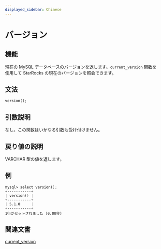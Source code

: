 ```yaml
---
displayed_sidebar: Chinese
---
```


# バージョン

## 機能

現在の MySQL データベースのバージョンを返します。`current_version` 関数を使用して StarRocks の現在のバージョンを照会できます。

## 文法

```Haskell
version();
```

## 引数説明

なし。この関数はいかなる引数も受け付けません。

## 戻り値の説明

VARCHAR 型の値を返します。

## 例

```Plain Text
mysql> select version();
+-----------+
| version() |
+-----------+
| 5.1.0     |
+-----------+
1行がセットされました (0.00秒)
```

## 関連文書

[current_version](./current_version.md)
